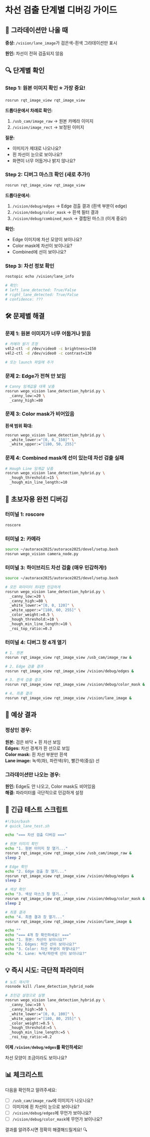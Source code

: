 # 차선 검출 단계별 디버깅 가이드

## 🔴 그라데이션만 나올 때

**증상:** `/vision/lane_image`가 검은색-흰색 그라데이션만 표시

**원인:** 차선이 전혀 검출되지 않음

## 🔍 단계별 확인

### Step 1: 원본 이미지 확인 ⭐ 가장 중요!

```bash
rosrun rqt_image_view rqt_image_view
```

**드롭다운에서 차례로 확인:**

1. `/usb_cam/image_raw` → 원본 카메라 이미지
2. `/vision/image_rect` → 보정된 이미지

**질문:**
- 이미지가 제대로 나오나요?
- 흰 차선이 눈으로 보이나요?
- 화면이 너무 어둡거나 밝지 않나요?

### Step 2: 디버그 마스크 확인 (새로 추가!)

```bash
rosrun rqt_image_view rqt_image_view
```

**드롭다운에서:**

1. `/vision/debug/edges` → Edge 검출 결과 (흰색 부분이 edge)
2. `/vision/debug/color_mask` → 흰색 필터 결과
3. `/vision/debug/combined_mask` → 결합된 마스크 (이게 중요!)

**확인:**
- Edge 이미지에 차선 모양이 보이나요?
- Color mask에 차선이 보이나요?
- Combined에 선이 보이나요?

### Step 3: 차선 정보 확인

```bash
rostopic echo /vision/lane_info

# 확인:
# left_lane_detected: True/False
# right_lane_detected: True/False
# confidence: ???
```

## 🛠️ 문제별 해결

### 문제 1: 원본 이미지가 너무 어둡거나 밝음

```bash
# 카메라 밝기 조정
v4l2-ctl -d /dev/video0 -c brightness=150
v4l2-ctl -d /dev/video0 -c contrast=130

# 또는 launch 파일에 추가
```

### 문제 2: Edge가 전혀 안 보임

```bash
# Canny 임계값을 대폭 낮춤
rosrun wego_vision lane_detection_hybrid.py \
  _canny_low:=20 \
  _canny_high:=80
```

### 문제 3: Color mask가 비어있음

**흰색 범위 확대:**

```bash
rosrun wego_vision lane_detection_hybrid.py \
  _white_lower:="[0, 0, 150]" \
  _white_upper:="[180, 50, 255]"
```

### 문제 4: Combined mask에 선이 있는데 차선 검출 실패

```bash
# Hough Line 임계값 낮춤
rosrun wego_vision lane_detection_hybrid.py \
  _hough_threshold:=15 \
  _hough_min_line_length:=10
```

## 🎯 초보자용 완전 디버깅

### 터미널 1: roscore
```bash
roscore
```

### 터미널 2: 카메라
```bash
source ~/autorace2025/autorace2025/devel/setup.bash
rosrun wego_vision camera_node.py
```

### 터미널 3: 하이브리드 차선 검출 (매우 민감하게!)
```bash
source ~/autorace2025/autorace2025/devel/setup.bash

# 모든 파라미터 최대한 민감하게
rosrun wego_vision lane_detection_hybrid.py \
  _canny_low:=20 \
  _canny_high:=80 \
  _white_lower:="[0, 0, 120]" \
  _white_upper:="[180, 60, 255]" \
  _color_weight:=0.5 \
  _hough_threshold:=10 \
  _hough_min_line_length:=10 \
  _roi_top_ratio:=0.3
```

### 터미널 4: 디버그 창 4개 열기

```bash
# 1. 원본
rosrun rqt_image_view rqt_image_view /usb_cam/image_raw &

# 2. Edge 검출 결과
rosrun rqt_image_view rqt_image_view /vision/debug/edges &

# 3. 흰색 검출 결과
rosrun rqt_image_view rqt_image_view /vision/debug/color_mask &

# 4. 최종 결과
rosrun rqt_image_view rqt_image_view /vision/lane_image &
```

## 📸 예상 결과

### 정상인 경우:

**원본:** 검은 바닥 + 흰 차선 보임  
**Edges:** 차선 경계가 흰 선으로 보임  
**Color mask:** 흰 차선 부분만 흰색  
**Lane image:** 녹색(좌), 파란색(우), 빨간색(중심) 선

### 그라데이션만 나오는 경우:

**원인:** Edge도 안 나오고, Color mask도 비어있음  
**해결:** 파라미터를 극단적으로 민감하게 설정

## 🚨 긴급 테스트 스크립트

```bash
#!/bin/bash
# quick_lane_test.sh

echo "=== 차선 검출 디버깅 ==="

# 원본 이미지 확인
echo "1. 원본 이미지 창 열기..."
rosrun rqt_image_view rqt_image_view /usb_cam/image_raw &
sleep 2

# Edge 확인
echo "2. Edge 검출 창 열기..."
rosrun rqt_image_view rqt_image_view /vision/debug/edges &
sleep 2

# 색상 확인
echo "3. 색상 마스크 창 열기..."
rosrun rqt_image_view rqt_image_view /vision/debug/color_mask &
sleep 2

# 최종 결과
echo "4. 최종 결과 창 열기..."
rosrun rqt_image_view rqt_image_view /vision/lane_image &

echo ""
echo "=== 4개 창 확인하세요! ==="
echo "1. 원본: 차선이 보이나요?"
echo "2. Edges: 하얀 선이 보이나요?"
echo "3. Color: 차선 부분이 하얗나요?"
echo "4. Lane: 녹색/파란색 선이 보이나요?"
```

## 💡 즉시 시도: 극단적 파라미터

```bash
# 노드 재시작
rosnode kill /lane_detection_hybrid_node

# 초민감 설정으로 실행
rosrun wego_vision lane_detection_hybrid.py \
  _canny_low:=10 \
  _canny_high:=50 \
  _white_lower:="[0, 0, 100]" \
  _white_upper:="[180, 80, 255]" \
  _color_weight:=0.5 \
  _hough_threshold:=5 \
  _hough_min_line_length:=5 \
  _roi_top_ratio:=0.2
```

**이제 `/vision/debug/edges`를 확인하세요!**

차선 모양이 조금이라도 보이나요?

## 📊 체크리스트

다음을 확인하고 알려주세요:

- [ ] `/usb_cam/image_raw`에 이미지가 나오나요?
- [ ] 이미지에 흰 차선이 눈으로 보이나요?
- [ ] `/vision/debug/edges`에 무언가 보이나요?
- [ ] `/vision/debug/color_mask`에 무언가 보이나요?

결과를 알려주시면 정확히 해결해드릴게요! 🔍
